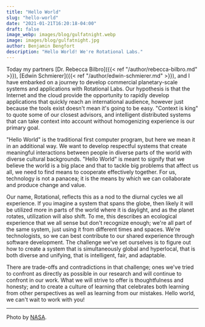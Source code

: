 ```yaml
---
title: "Hello World"
slug: "hello-world"
date: "2021-01-21T16:20:18-04:00"
draft: false
image_webp: images/blog/gulfatnight.webp
image: images/blog/gulfatnight.jpg
author: Benjamin Bengfort
description: "Hello World! We're Rotational Labs."
---
```


Today my partners [Dr. Rebecca Bilbro]({{< ref "/author/rebecca-bilbro.md" >}}), [Edwin Schmierer]({{< ref "/author/edwin-schmierer.md" >}}), and I have embarked on a journey to develop commercial planetary-scale systems and applications with Rotational Labs. Our hypothesis is that the Internet and the cloud provide the opportunity to rapidly develop applications that quickly reach an international audience, however just because the tools exist doesn't mean it's going to be easy. "Context is king" to quote some of our closest advisors, and intelligent distributed systems that can take context into account without homogenizing experience is our primary goal.

"Hello World" is the traditional first computer program, but here we mean it in an additional way. We want to develop respectful systems that create meaningful interactions between people in diverse parts of the world with diverse cultural backgrounds. "Hello World" is meant to signify that we believe the world is a big place and that to tackle big problems that affect us all, we need to find means to cooperate effectively together. For us, technology is not a panacea; it is the means by which we can collaborate and produce change and value.

Our name, Rotational, reflects this as a nod to the diurnal cycles we all experience. If you imagine a system that spans the globe, then likely it will be utilized more in parts of the world where it is daylight, and as the planet rotates, utilization will also shift. To me, this describes an ecological experience that we all sense but don't recognize enough; we're all part of the same system, just using it from different times and spaces. We're technologists, so we can best contribute to our shared experience through software development. The challenge we've set ourselves is to figure out how to create a system that is simultaneously global and hyperlocal, that is both diverse and unifying, that is intelligent, fair, and adaptable.

There are trade-offs and contradictions in that challenge; ones we've tried to confront as directly as possible in our research and will continue to confront in our work. What we will strive to offer is thoughtfulness and honesty; and to create a culture of learning that celebrates both learning from other perspectives as well as learning from our mistakes. Hello world, we can't wait to work with you!

***

Photo by [NASA](https://www.nasa.gov/content/the-us-gulf-coast-at-night).